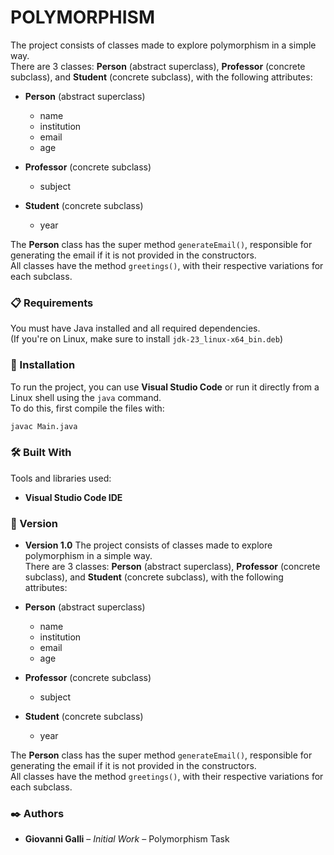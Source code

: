 # POLYMORPHISM

The project consists of classes made to explore polymorphism in a simple way.  
There are 3 classes: **Person** (abstract superclass), **Professor** (concrete subclass), and **Student** (concrete subclass), with the following attributes:

- **Person** (abstract superclass)  
  - name  
  - institution  
  - email  
  - age  

- **Professor** (concrete subclass)  
  - subject  

- **Student** (concrete subclass)  
  - year  

The **Person** class has the super method `generateEmail()`, responsible for generating the email if it is not provided in the constructors.  
All classes have the method `greetings()`, with their respective variations for each subclass.

### 📋 Requirements

You must have Java installed and all required dependencies.  
(If you're on Linux, make sure to install `jdk-23_linux-x64_bin.deb`)

### 🔧 Installation

To run the project, you can use **Visual Studio Code** or run it directly from a Linux shell using the `java` command.  
To do this, first compile the files with:

```bash
javac Main.java
```

### 🛠️ Built With

Tools and libraries used:

- **Visual Studio Code IDE**

### 📌 Version

- **Version 1.0** The project consists of classes made to explore polymorphism in a simple way.  
There are 3 classes: **Person** (abstract superclass), **Professor** (concrete subclass), and **Student** (concrete subclass), with the following attributes:

- **Person** (abstract superclass)  
  - name  
  - institution  
  - email  
  - age  

- **Professor** (concrete subclass)  
  - subject  

- **Student** (concrete subclass)  
  - year  

The **Person** class has the super method `generateEmail()`, responsible for generating the email if it is not provided in the constructors.  
All classes have the method `greetings()`, with their respective variations for each subclass.

### ✒️ Authors

- **Giovanni Galli** – *Initial Work* – Polymorphism Task
